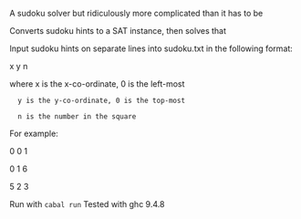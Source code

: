 A sudoku solver but ridiculously more complicated than it has to be

Converts sudoku hints to a SAT instance, then solves that

Input sudoku hints on separate lines into sudoku.txt in the following format:

x y n

where x is the x-co-ordinate, 0 is the left-most

      y is the y-co-ordinate, 0 is the top-most

      n is the number in the square


For example:

0 0 1

0 1 6

5 2 3

Run with `cabal run`
Tested with ghc 9.4.8